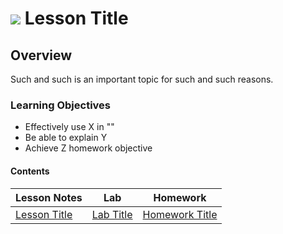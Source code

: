 # ![](https://ga-dash.s3.amazonaws.com/production/assets/logo-9f88ae6c9c3871690e33280fcf557f33.png) Lesson Title

## Overview

Such and such is an important topic for such and such reasons.

### Learning Objectives
- Effectively use X in "<programming-language>"
- Be able to explain Y
- Achieve Z homework objective


#### Contents
<!-- Add or remove columns as desired. Ensure that anything you add has its own folder, with README.md as the student-facing resource. Alter the links in the table accordingly. -->

Lesson Notes  | Lab  |  Homework 
---|---|---
[Lesson Title](./lesson-notes)  | [Lab Title](./lab)  | [Homework Title](./homework)


